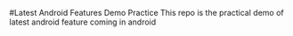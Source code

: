 #Latest Android Features Demo Practice
This repo is the practical demo of latest android feature coming in android